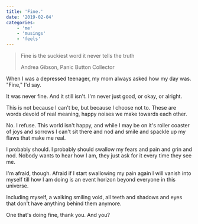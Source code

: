 ```yaml
---
title: 'Fine.'
date: '2019-02-04'
categories:
    - 'me'
    - 'musings'
    - 'feels'
---
```


> Fine is the suckiest word
> it never tells the truth
>
> Andrea Gibson, Panic Button Collector

When I was a depressed teenager, my mom always asked how my day was. "Fine," I'd say.

It was never fine. And it still isn't. I'm never just good, or okay, or alright.

This is not because I can't be, but because I choose not to. These are words devoid of real meaning, happy noises we make towards each other.

No. I refuse. This world isn't happy, and while I may be on it's roller coaster of joys and sorrows I can't sit there and nod and smile and spackle up my flaws that make me real.

I probably should. I probably should swallow my fears and pain and grin and nod. Nobody wants to hear how I am, they just ask for it every time they see me.

I'm afraid, though. Afraid if I start swallowing my pain again I will vanish into myself till how I am doing is an event horizon beyond everyone in this universe.

Including myself, a walking smiling void, all teeth and shadows and eyes that don't have anything behind them anymore.

One that's doing fine, thank you. And you?
